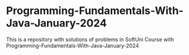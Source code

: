 # Programming-Fundamentals-With-Java-January-2024
This is a repository with solutions of problems in SoftUni Course with Programming-Fundamentals-With-Java-January-2024
